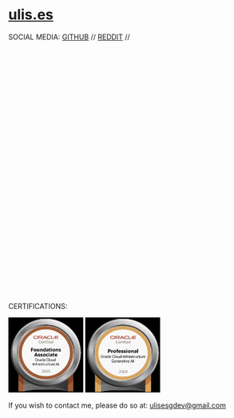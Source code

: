 # [ulis.es](https://ulis.es)
SOCIAL MEDIA:
<a href="https://github.com/ulisesdeveloper" target="_blank">GITHUB</a> // <a href="https://reddit.com/user/ulisesdeveloper" target="_blank">REDDIT</a> // <svg role="img" viewBox="0 0 24 24" xmlns="http://www.w3.org/2000/svg"><title>X</title><path d="x.com/ulisesdev"/></svg>

CERTIFICATIONS:

<img src="/imgs/cert/OCI23AIFCA.jpg" width="150" height="150"> <img src="imgs/cert/OCI2024GAIOCP.jpg" width="150" height="150">


If you wish to contact me, please do so at: <a href="ulisesgdev@gmail.com" target="_blank">ulisesgdev@gmail.com</a>

